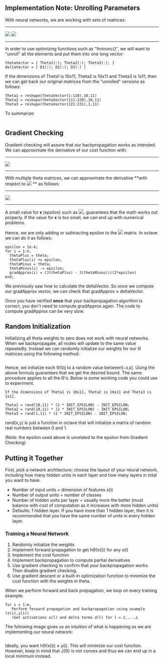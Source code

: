 ## Implementation Note: Unrolling Parameters

With neural networks, we are working with sets of matrices:
* * *
<img src="https://latex.codecogs.com/gif.latex?\Theta^{(1)},\Theta^{(2)},\Theta^{(3)},..."/>

<img src="https://latex.codecogs.com/gif.latex?D^{(1)},D^{(2)},D^{(3)},..." />

* * *
In order to use optimizing functions such as "fminunc()", we will want to "unroll" all the elements and put them into one long vector:
```
thetaVector = [ Theta1(:); Theta2(:); Theta3(:); ]
deltaVector = [ D1(:); D2(:); D3(:) ]
```
If the dimensions of Theta1 is 10x11, Theta2 is 10x11 and Theta3 is 1x11, then we can get back our original matrices from the "unrolled" versions as follows:
```
Theta1 = reshape(thetaVector(1:110),10,11)
Theta2 = reshape(thetaVector(111:220),10,11)
Theta3 = reshape(thetaVector(221:231),1,11)
```
To summarize:

<img src="https://d3c33hcgiwev3.cloudfront.net/imageAssetProxy.v1/kdK7ubT2EeajLxLfjQiSjg_d35545b8d6b6940e8577b5a8d75c8657_Screenshot-2016-11-27-15.09.24.png?expiry=1504051200000&amp;hmac=AuNS4q_Z8aD3-FzeDeWpELcXFwiYmKuqGN9s5blFaeE" alt="" data-asset-id="kdK7ubT2EeajLxLfjQiSjg">

## Gradient Checking
Gradient checking will assure that our backpropagation works as intended. We can approximate the derivative of our cost function with:

* * *
<img src="https://latex.codecogs.com/gif.latex?\frac{\partial }{\partial \Theta}J(\Theta)\approx\frac{J(\Theta+\epsilon)-J(\Theta-\epsilon)}{2\epsilon}" /> 

* * *
With multiple theta matrices, we can approximate the derivative **with respect to <img src="https://latex.codecogs.com/gif.latex?\Theta_j" /> ** as follows:

* * *
<img src="https://latex.codecogs.com/gif.latex?\frac{\partial}{\partial \Theta}J(\Theta)\approx\frac{J(\Theta_1,...,\Theta_j+\epsilon,...,\Theta_n)-J(\Theta_1,...,\Theta_j-\epsilon,...,\Theta_n)}{2\epsilon}" /> 

* * *
A small value for **ϵ** (epsilon) such as <img src="https://latex.codecogs.com/gif.latex?\mathbf{\epsilon^{-4}}" />, guarantees that the math works out properly. If the value for **ϵ** is too small, we can end up with numerical problems.

Hence, we are only adding or subtracting epsilon to the <img src="https://latex.codecogs.com/gif.latex?\mathbf{\Theta_j}" /> matrix. In octave we can do it as follows:
```
epsilon = 1e-4;
for i = 1:n,
  thetaPlus = theta;
  thetaPlus(i) += epsilon;
  thetaMinus = theta;
  thetaMinus(i) -= epsilon;
  gradApprox(i) = (J(thetaPlus) - J(thetaMinus))/(2*epsilon)
end;
```
We previously saw how to calculate the deltaVector. So once we compute our gradApprox vector, we can check that gradApprox ≈ deltaVector.

Once you have verified **once** that your backpropagation algorithm is correct, you don't need to compute gradApprox again. The code to compute gradApprox can be very slow.

## Random Initialization

Initializing all theta weights to zero does not work with neural networks. When we backpropagate, all nodes will update to the same value repeatedly. Instead we can randomly initialize our weights for our Θ matrices using the following method:

<img src="https://d3c33hcgiwev3.cloudfront.net/imageAssetProxy.v1/y7gaS7pXEeaCrQqTpeD5ng_8868ccda2c387f5d481d0c54ab78a86e_Screen-Shot-2016-12-04-at-11.27.28-AM.png?expiry=1504051200000&amp;hmac=VYp-Mp499X4CL3jtRaTG3BcqyMVhuY9nAcsdHMZ-_fs" alt="" data-asset-id="y7gaS7pXEeaCrQqTpeD5ng">

Hence, we initialize each Θ(l)ij to a random value between[−ϵ,ϵ]. Using the above formula guarantees that we get the desired bound. The same procedure applies to all the Θ's. Below is some working code you could use to experiment.

```
If the dimensions of Theta1 is 10x11, Theta2 is 10x11 and Theta3 is 1x11.

Theta1 = rand(10,11) * (2 * INIT_EPSILON) - INIT_EPSILON;
Theta2 = rand(10,11) * (2 * INIT_EPSILON) - INIT_EPSILON;
Theta3 = rand(1,11) * (2 * INIT_EPSILON) - INIT_EPSILON;
```

rand(x,y) is just a function in octave that will initialize a matrix of random real numbers between 0 and 1.

(Note: the epsilon used above is unrelated to the epsilon from Gradient Checking)

## Putting it Together

First, pick a network architecture; choose the layout of your neural network, including how many hidden units in each layer and how many layers in total you want to have.  

- Number of input units = dimension of features x(i)
- Number of output units = number of classes
- Number of hidden units per layer = usually more the better (must balance with cost of computation as it increases with more hidden units)
- Defaults: 1 hidden layer. If you have more than 1 hidden layer, then it is recommended that you have the same number of units in every hidden layer.
### Training a Neural Network
1. Randomly initialize the weights
2. Implement forward propagation to get hΘ(x(i)) for any x(i)
3. Implement the cost function
4. Implement backpropagation to compute partial derivatives
5. Use gradient checking to confirm that your backpropagation works. Then disable gradient checking.
6. Use gradient descent or a built-in optimization function to minimize the cost function with the weights in theta.

When we perform forward and back propagation, we loop on every training example:
```
for i = 1:m,
   Perform forward propagation and backpropagation using example (x(i),y(i))
   (Get activations a(l) and delta terms d(l) for l = 2,...,L
```
The following image gives us an intuition of what is happening as we are implementing our neural network:

<img src="https://d3c33hcgiwev3.cloudfront.net/imageAssetProxy.v1/hGk18LsaEea7TQ6MHcgMPA_8de173808f362583eb39cdd0c89ef43e_Screen-Shot-2016-12-05-at-10.40.35-AM.png?expiry=1504051200000&amp;hmac=jWpXzmoE6bL8s122fi7czcuHCNAKEJqufb52rBnxS8Y" alt="" data-asset-id="hGk18LsaEea7TQ6MHcgMPA">

Ideally, you want hΘ(x(i)) ≈ y(i). This will minimize our cost function. However, keep in mind that J(Θ) is not convex and thus we can end up in a local minimum instead.



